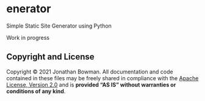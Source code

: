 # enerator

Simple Static Site Generator using Python

Work in progress

## Copyright and License

Copyright © 2021 Jonathan Bowman. All documentation and code contained in these files may be freely shared in compliance with the [Apache License, Version 2.0][license] and is **provided “AS IS” without warranties or conditions of any kind**.

[article]: https://dev.to/bowmanjd/
[license]: LICENSE
[apachelicense]: http://www.apache.org/licenses/LICENSE-2.0
